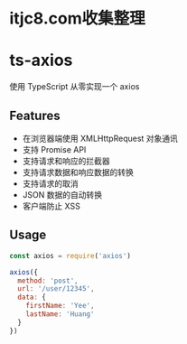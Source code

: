 # itjc8.com收集整理

# ts-axios

使用 TypeScript 从零实现一个 axios

## Features

- 在浏览器端使用 XMLHttpRequest 对象通讯
- 支持 Promise API
- 支持请求和响应的拦截器
- 支持请求数据和响应数据的转换
- 支持请求的取消
- JSON 数据的自动转换
- 客户端防止 XSS

## Usage

```javascript
const axios = require('axios')

axios({
  method: 'post',
  url: '/user/12345',
  data: {
    firstName: 'Yee',
    lastName: 'Huang'
  }
})
```
